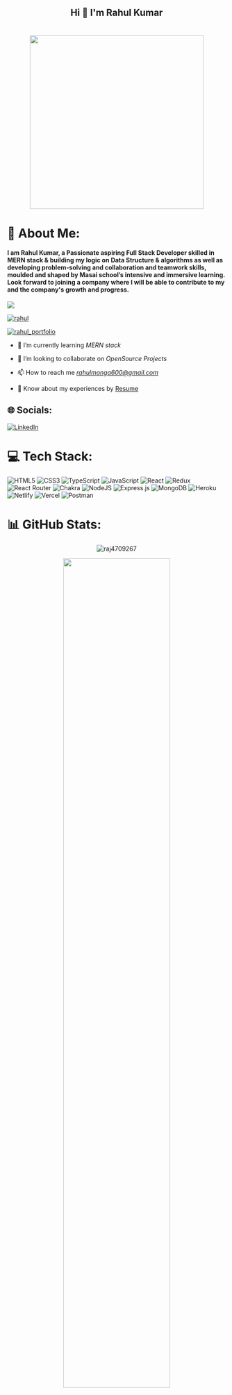 

<h2 align="center">Hi 👋 I'm Rahul Kumar</h2>


<h1 align="center">
  <img src="https://media.giphy.com/media/RbDKaczqWovIugyJmW/giphy.gif" width="400px"/>
</h1>

# 💫 About Me:
<h4>I am Rahul Kumar, a Passionate aspiring Full Stack Developer skilled in MERN stack & building my logic on Data Structure & algorithms as well as developing problem-solving and collaboration and teamwork skills, moulded and shaped by Masai school’s intensive and immersive learning. Look forward to joining a company where I will be able to contribute to my and the company's growth and progress.</h4>


[![](https://visitcount.itsvg.in/api?id=monga0066&icon=0&color=0)](https://visitcount.itsvg.in)

<p align="left"> <a href="https://github.com/ryo-ma/github-profile-trophy"><img src="https://github-profile-trophy.vercel.app/?username=monga0066" alt="rahul" /></a> </p>

<p align="left"> <a href="https://monga0066.github.io/" target="blank"><img src="https://img.shields.io/badge/Portfolio-%23000000.svg?style=for-the-badge&logo=firefox&logoColor=#FF7139" alt="rahul_portfolio" /></a> </p>

- 🌱 I’m currently learning *MERN stack*

- 👯 I’m looking to collaborate on *OpenSource Projects*

- 📫 How to reach me *rahulmonga600@gmail.com*

- 📄 Know about my experiences by [Resume](https://drive.google.com/file/d/1qVNGeWQ3t--jw-u0D8cKVu6hy_5-pPXP/view)





## 🌐 Socials:
[![LinkedIn](https://img.shields.io/badge/LinkedIn-%230077B5.svg?logo=linkedin&logoColor=white)](https://www.linkedin.com/in/rahul-kumar-761420234/)

# 💻 Tech Stack:
![HTML5](https://img.shields.io/badge/html5-%23E34F26.svg?style=for-the-badge&logo=html5&logoColor=white) ![CSS3](https://img.shields.io/badge/css3-%231572B6.svg?style=for-the-badge&logo=css3&logoColor=white) ![TypeScript](https://img.shields.io/badge/typescript-%23007ACC.svg?style=for-the-badge&logo=typescript&logoColor=white)  ![JavaScript](https://img.shields.io/badge/javascript-%23323330.svg?style=for-the-badge&logo=javascript&logoColor=%23F7DF1E)  ![React](https://img.shields.io/badge/react-%2320232a.svg?style=for-the-badge&logo=react&logoColor=%2361DAFB) ![Redux](https://img.shields.io/badge/redux-%23593d88.svg?style=for-the-badge&logo=redux&logoColor=white)  ![React Router](https://img.shields.io/badge/React_Router-CA4245?style=for-the-badge&logo=react-router&logoColor=white) ![Chakra](https://img.shields.io/badge/chakra-%234ED1C5.svg?style=for-the-badge&logo=chakraui&logoColor=white) ![NodeJS](https://img.shields.io/badge/node.js-6DA55F?style=for-the-badge&logo=node.js&logoColor=white) ![Express.js](https://img.shields.io/badge/express.js-%23404d59.svg?style=for-the-badge&logo=express&logoColor=%2361DAFB)  ![MongoDB](https://img.shields.io/badge/MongoDB-%234ea94b.svg?style=for-the-badge&logo=mongodb&logoColor=white) ![Heroku](https://img.shields.io/badge/heroku-%23430098.svg?style=for-the-badge&logo=heroku&logoColor=white) ![Netlify](https://img.shields.io/badge/netlify-%23000000.svg?style=for-the-badge&logo=netlify&logoColor=#00C7B7) ![Vercel](https://img.shields.io/badge/vercel-%23000000.svg?style=for-the-badge&logo=vercel&logoColor=white) ![Postman](https://img.shields.io/badge/Postman-FF6C37?style=for-the-badge&logo=postman&logoColor=white)

# 📊 GitHub Stats:
 <p align="center" >
  
  <img align="center" src="https://github-readme-stats.vercel.app/api/top-langs?username=monga0066&show_icons=true&locale=en&layout=compact&theme=dark" alt="raj4709267" />
 
 </p>
 <p align="center" >
      <img align="center" src="https://activity-graph.herokuapp.com/graph?username=monga0066&theme=gruvbox&hide_border=true&area=true"  width="70%"/>

 </p>
 <p>
   <img align="center" src="https://github-readme-streak-stats.herokuapp.com/?user=monga0066&theme=radical" width="48%" />
   <img align="center" src="https://github-readme-stats.vercel.app/api?username=monga0066&show_icons=true&theme=radical" width="48%" />
  </p>
  

  
    


<h3 align="center"> 
  Visitor count <br>
  <img src="https://profile-counter.glitch.me//monga0066/count.svg" />
</h3>
<img  src="https://raw.githubusercontent.com/Trilokia/Trilokia/379277808c61ef204768a61bbc5d25bc7798ccf1/bottom_header.svg" />
